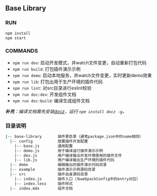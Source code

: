 ## Base Library

### RUN

```bash
npm install
npm start
```

### COMMANDS

* `npm run dev`: 启动开发模式，并watch文件变更，自动重新打包代码
* `npm run build`: 打包插件演示示例
* `npm run demo`: 启动本地服务，并watch文件变更，实时更新demo效果
* `npm run lib`: 打包出用于生产环境的插件代码
* `npm run lint`: 对src目录进行eslint校验
* `npm run doc:dev`: 开发组件文档
* `npm run doc:build`: 编译生成组件文档

_**补充**：编译文档需先安装[docz](https://www.docz.site/docs/project-configuration)，运行 `npm install docz -g`。_

### 目录说明

```bash
|-- base-library       插件更目录（通常package.json中的name相同）
  |-- config           放置插件开发配置
    |-- base.js        通用配置
    |-- demo.js        用于编译运行插件演示示例
    |-- dev.js         用户编译输出开发环境使用的插件文件
    |-- lib.js         用户编译输出生产环境的插件代码
  |-- demo             编辑输出的插件演示代码目录
  |-- example          插件演示示例源码目录
  |-- src              插件自身源码目录
    |-- index.js       插件入口（与webpackConfig中的entry对应）
    |-- index.less     插件样式
  |-- index.mdx        组件文档
```
